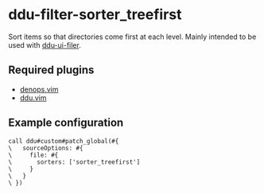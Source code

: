 # ddu-filter-sorter_treefirst

Sort items so that directories come first at each level.
Mainly intended to be used with [ddu-ui-filer](https://github.com/Shougo/ddu-ui-filer).

## Required plugins

+ [denops.vim](https://github.com/vim-denops/denops.vim)
+ [ddu.vim](https://github.com/Shougo/ddu.vim)

## Example configuration

```vim
call ddu#custom#patch_global(#{
\   sourceOptions: #{
\     file: #{
\       sorters: ['sorter_treefirst']
\     }
\   }
\ })
```
